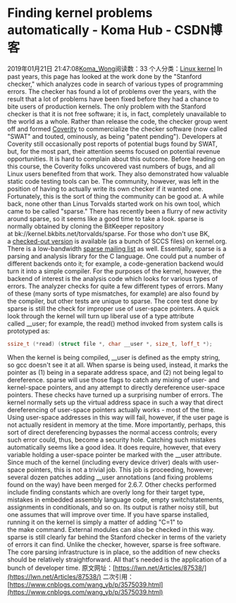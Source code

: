 # Finding kernel problems automatically - Koma Hub - CSDN博客
2019年01月21日 21:47:08[Koma_Wong](https://me.csdn.net/Rong_Toa)阅读数：33
个人分类：[Linux kernel](https://blog.csdn.net/Rong_Toa/article/category/7348890)
In past years, this page has looked at the work done by the "Stanford checker," which analyzes code in search of various types of programming errors. The checker has found a lot of problems over the years, with the result that a lot of problems have been fixed before they had a chance to bite users of production kernels.
The only problem with the Stanford checker is that it is not free software; it is, in fact, completely unavailable to the world as a whole. Rather than release the code, the checker group went off and formed [Coverity](http://coverity.com/) to commercialize the checker software (now called "SWAT" and touted, ominously, as being "patent pending"). Developers at Coverity still occasionally post reports of potential bugs found by SWAT, but, for the most part, their attention seems focused on potential revenue opportunities.
It is hard to complain about this outcome. Before heading on this course, the Coverity folks uncovered vast numbers of bugs, and all Linux users benefited from that work. They also demonstrated how valuable static code testing tools can be. The community, however, was left in the position of having to actually write its own checker if it wanted one. Fortunately, this is the sort of thing the community can be good at.
A while back, none other than Linus Torvalds started work on his own tool, which came to be called "sparse." There has recently been a flurry of new activity around sparse, so it seems like a good time to take a look.
sparse is normally obtained by cloning the BitKeeper repository at bk://kernel.bkbits.net/torvalds/sparse. For those who don't use BK, a [checked-out version](http://www.kernel.org/pub/software/devel/sparse/) is available (as a bunch of SCCS files) on kernel.org. There is a low-bandwidth [sparse mailing list](http://vger.kernel.org/vger-lists.html#linux-sparse) as well.
Essentially, sparse is a parsing and analysis library for the C language. One could put a number of different backends onto it; for example, a code-generation backend would turn it into a simple compiler. For the purposes of the kernel, however, the backend of interest is the analysis code which looks for various types of errors. The analyzer checks for quite a few different types of errors. Many of these (many sorts of type mismatches, for example) are also found by the compiler, but other tests are unique to sparse.
The core test done by sparse is still the check for improper use of user-space pointers. A quick look through the kernel will turn up liberal use of a type attribute called __user; for example, the read() method invoked from system calls is prototyped as:
```cpp
ssize_t (*read) (struct file *, char __user *, size_t, loff_t *);
```
When the kernel is being compiled, __user is defined as the empty string, so gcc doesn't see it at all. When sparse is being used, instead, it marks the pointer as (1) being in a separate address space, and (2) not being legal to dereference. sparse will use those flags to catch any mixing of user- and kernel-space pointers, and any attempt to directly dereference user-space pointers.
These checks have turned up a surprising number of errors. The kernel normally sets up the virtual address space in such a way that direct dereferencing of user-space pointers actually works - most of the time. Using user-space addresses in this way will fail, however, if the user page is not actually resident in memory at the time. More importantly, perhaps, this sort of direct dereferencing bypasses the normal access controls; every such error could, thus, become a security hole.
Catching such mistakes automatically seems like a good idea. It does require, however, that every variable holding a user-space pointer be marked with the __user attribute. Since much of the kernel (including every device driver) deals with user-space pointers, this is not a trivial job. This job is proceeding, however; several dozen patches adding __user annotations (and fixing problems found on the way) have been merged for 2.6.7.
Other checks performed include finding constants which are overly long for their target type, mistakes in embedded assembly language code, empty switchstatements, assignments in conditionals, and so on. Its output is rather noisy still, but one assumes that will improve over time. If you have sparse installed, running it on the kernel is simply a matter of adding "C=1" to the make command. External modules can also be checked in this way.
sparse is still clearly far behind the Stanford checker in terms of the variety of errors it can find. Unlike the checker, however, sparse is free software. The core parsing infrastructure is in place, so the addition of new checks should be relatively straightforward. All that's needed is the application of a bunch of developer time.
原文网址：[https://lwn.net/Articles/87538/](https://lwn.net/Articles/87538/)
二次引用：[https://www.cnblogs.com/wang_yb/p/3575039.html](https://www.cnblogs.com/wang_yb/p/3575039.html)
